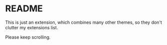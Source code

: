 # README

This is just an extension, which combines many other themes, so they don't clutter my extensions list.

Please keep scrolling.
